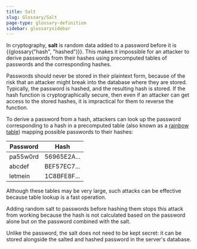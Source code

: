 ```yaml
---
title: Salt
slug: Glossary/Salt
page-type: glossary-definition
sidebar: glossarysidebar
---
```



In cryptography, **salt** is random data added to a password before it is {{glossary("hash", "hashed")}}. This makes it impossible for an attacker to derive passwords from their hashes using precomputed tables of passwords and the corresponding hashes.

Passwords should never be stored in their plaintext form, because of the risk that an attacker might break into the database where they are stored. Typically, the password is hashed, and the resulting hash is stored. If the hash function is cryptographically secure, then even if an attacker can get access to the stored hashes, it is impractical for them to reverse the function.

To derive a password from a hash, attackers can look up the password corresponding to a hash in a precomputed table (also known as a [rainbow table](https://en.wikipedia.org/wiki/Rainbow_table)) mapping possible passwords to their hashes:

| Password | Hash        |
| -------- | ----------- |
| pa55w0rd | 56965E2A... |
| abcdef   | BEF57EC7... |
| letmein  | 1C8BFE8F... |

Although these tables may be very large, such attacks can be effective because table lookup is a fast operation.

Adding random salt to passwords before hashing them stops this attack from working because the hash is not calculated based on the password alone but on the password combined with the salt.

Unlike the password, the salt does not need to be kept secret: it can be stored alongside the salted and hashed password in the server's database.
